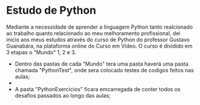 <h1>Estudo de Python</h1>

<p>Mediante a necessidade de aprender a linguagem Python tanto realcionado ao trabalho quanto relacionado ao meu melhoramento profissional, dei inicio aos meus estudos através do curso de Python do professor Gustavo Guanabára, na plataforma online do Curso em Vídeo. O curso é dividido em 3 etapas o "Mundo" 1, 2 e 3.</p>

<ul>
    <li>Dentro das pastas de cada "Mundo" tera uma pasta haverá uma pasta chamada "PythonTest", onde sera colocado testes de codigos feitos nas aulas;<li>
    <li>A pasta "PythonExercicios" ficara emcarregada de conter todos os desafios passados ao longo das aulas;</li>
</ul>